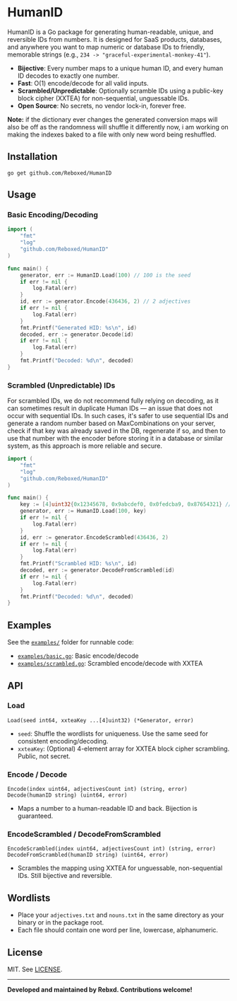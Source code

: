 # HumanID

HumanID is a Go package for generating human-readable, unique, and reversible IDs from numbers. It is designed for SaaS products, databases, and anywhere you want to map numeric or database IDs to friendly, memorable strings (e.g., `234 -> "graceful-experimental-monkey-41"`).

- **Bijective**: Every number maps to a unique human ID, and every human ID decodes to exactly one number.
- **Fast**: O(1) encode/decode for all valid inputs.
- **Scrambled/Unpredictable**: Optionally scramble IDs using a public-key block cipher (XXTEA) for non-sequential, unguessable IDs.
- **Open Source**: No secrets, no vendor lock-in, forever free.

**Note:** if the dictionary ever changes the generated conversion maps will also be off as the randomness will shuffle it differently now, i am working on making the indexes baked to a file with only new word being reshuffled.

## Installation

```
go get github.com/Reboxed/HumanID
```

## Usage

### Basic Encoding/Decoding

```go
import (
    "fmt"
    "log"
    "github.com/Reboxed/HumanID"
)

func main() {
    generator, err := HumanID.Load(100) // 100 is the seed
    if err != nil {
        log.Fatal(err)
    }
    id, err := generator.Encode(436436, 2) // 2 adjectives
    if err != nil {
        log.Fatal(err)
    }
    fmt.Printf("Generated HID: %s\n", id)
    decoded, err := generator.Decode(id)
    if err != nil {
        log.Fatal(err)
    }
    fmt.Printf("Decoded: %d\n", decoded)
}
```

### Scrambled (Unpredictable) IDs

For scrambled IDs, we do not recommend fully relying on decoding, as it can sometimes result in duplicate Human IDs — an issue that does not occur with sequential IDs. In such cases, it's safer to use sequential IDs and generate a random number based on MaxCombinations on your server, check if that key was already saved in the DB, regenerate if so, and then to use that number with the encoder before storing it in a database or similar system, as this approach is more reliable and secure.

```go
import (
    "fmt"
    "log"
    "github.com/Reboxed/HumanID"
)

func main() {
    key := [4]uint32{0x12345678, 0x9abcdef0, 0x0fedcba9, 0x87654321} // public key
    generator, err := HumanID.Load(100, key)
    if err != nil {
        log.Fatal(err)
    }
    id, err := generator.EncodeScrambled(436436, 2)
    if err != nil {
        log.Fatal(err)
    }
    fmt.Printf("Scrambled HID: %s\n", id)
    decoded, err := generator.DecodeFromScrambled(id)
    if err != nil {
        log.Fatal(err)
    }
    fmt.Printf("Decoded: %d\n", decoded)
}
```

## Examples

See the [`examples/`](examples/) folder for runnable code:
- [`examples/basic.go`](examples/basic.go): Basic encode/decode
- [`examples/scrambled.go`](examples/scrambled.go): Scrambled encode/decode with XXTEA

## API

### Load

```
Load(seed int64, xxteaKey ...[4]uint32) (*Generator, error)
```
- `seed`: Shuffle the wordlists for uniqueness. Use the same seed for consistent encoding/decoding.
- `xxteaKey`: (Optional) 4-element array for XXTEA block cipher scrambling. Public, not secret.

### Encode / Decode

```
Encode(index uint64, adjectivesCount int) (string, error)
Decode(humanID string) (uint64, error)
```
- Maps a number to a human-readable ID and back. Bijection is guaranteed.

### EncodeScrambled / DecodeFromScrambled

```
EncodeScrambled(index uint64, adjectivesCount int) (string, error)
DecodeFromScrambled(humanID string) (uint64, error)
```
- Scrambles the mapping using XXTEA for unguessable, non-sequential IDs. Still bijective and reversible.

## Wordlists

- Place your `adjectives.txt` and `nouns.txt` in the same directory as your binary or in the package root.
- Each file should contain one word per line, lowercase, alphanumeric.

## License

MIT. See [LICENSE](LICENSE).

---

**Developed and maintained by Rebxd. Contributions welcome!**
